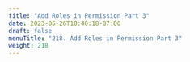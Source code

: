 ```yaml
---
title: "Add Roles in Permission Part 3"
date: 2023-05-26T10:40:18-07:00
draft: false
menuTitle: "218. Add Roles in Permission Part 3"
weight: 218
---
```


